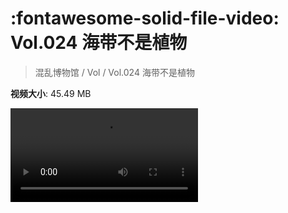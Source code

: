 # :fontawesome-solid-file-video: Vol.024 海带不是植物

> 混乱博物馆 / Vol / Vol.024 海带不是植物

**视频大小**: 45.49 MB

<div class="video"><video src="https://file.hsyhx.top/archive/混乱博物馆/Vol/Vol.024 海带不是植物.mp4" controls preload>🤔 您的浏览器不支持 video 标签</video></div>